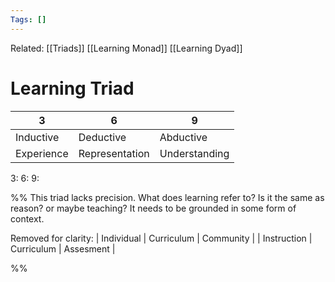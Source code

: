 ```yaml
---
Tags: []
---
```

Related: [[Triads]] [[Learning Monad]] [[Learning Dyad]] 
# Learning Triad
| 3 | 6 | 9 |
|---|---|---|
| Inductive | Deductive | Abductive |
| Experience | Representation | Understanding |


3: 
6: 
9: 


%% This triad lacks precision. What does learning refer to? Is it the same as reason? or maybe teaching? It needs to be grounded in some form of context.

Removed for clarity:
| Individual | Curriculum | Community |
| Instruction | Curriculum | Assesment |

%%
